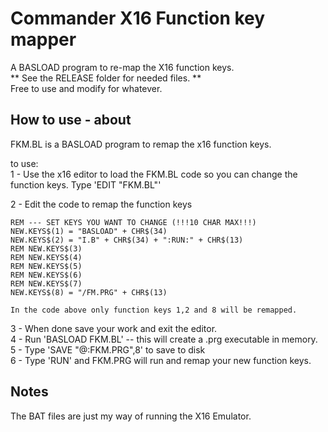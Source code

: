 
# Commander X16 Function key mapper  

A BASLOAD program to re-map the X16 function keys.  
** See the RELEASE folder for needed files.  **  
Free to use and modify for whatever.  

## How to use - about  

FKM.BL is a BASLOAD program to remap the x16 function keys.  

to use:  
1 - Use the x16 editor to load the FKM.BL code so you can change the function keys. Type 'EDIT "FKM.BL"'  

2 - Edit the code to remap the function keys  
	
	REM --- SET KEYS YOU WANT TO CHANGE (!!!10 CHAR MAX!!!)  
	NEW.KEYS$(1) = "BASLOAD" + CHR$(34)  
	NEW.KEYS$(2) = "I.B" + CHR$(34) + ":RUN:" + CHR$(13)  
	REM NEW.KEYS$(3)  
	REM NEW.KEYS$(4)  
	REM NEW.KEYS$(5)  
	REM NEW.KEYS$(6)  
	REM NEW.KEYS$(7)  
	NEW.KEYS$(8) = "/FM.PRG" + CHR$(13)  

	In the code above only function keys 1,2 and 8 will be remapped.  

3 - When done save your work and exit the editor.  
4 - Run 'BASLOAD FKM.BL' -- this will create a .prg executable in memory.  
5 - Type 'SAVE "@:FKM.PRG",8' to save to disk  
6 - Type 'RUN' and FKM.PRG will run and remap your new function keys.  
 
## Notes 
The BAT files are just my way of running the X16 Emulator.  

